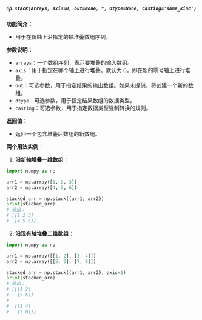 ##### `np.stack(arrays, axis=0, out=None, *, dtype=None, casting='same_kind')`
**功能简介：**
- 用于在新轴上沿指定的轴堆叠数组序列。

**参数说明：**
- `arrays`：一个数组序列，表示要堆叠的输入数组。
- `axis`：用于指定在哪个轴上进行堆叠。默认为 0，即在新的零号轴上进行堆叠。
- `out`：可选参数，用于指定结果的输出数组。如果未提供，将创建一个新的数组。
- `dtype`：可选参数，用于指定结果数组的数据类型。
- `casting`：可选参数，用于指定数据类型强制转换的规则。

**返回值：**
- 返回一个包含堆叠后数组的新数组。

**两个用法实例：**
1. **沿新轴堆叠一维数组：**
```python
import numpy as np

arr1 = np.array([1, 2, 3])
arr2 = np.array([4, 5, 6])

stacked_arr = np.stack((arr1, arr2))
print(stacked_arr)
# 输出：
# [[1 2 3]
#  [4 5 6]]
```

2. **沿现有轴堆叠二维数组：**
```python
import numpy as np

arr1 = np.array([[1, 2], [3, 4]])
arr2 = np.array([[5, 6], [7, 8]])

stacked_arr = np.stack((arr1, arr2), axis=1)
print(stacked_arr)
# 输出：
# [[[1 2]
#   [5 6]]
#
#  [[3 4]
#   [7 8]]]
```

